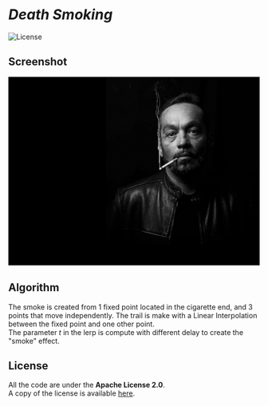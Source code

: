 # *Death Smoking*

![License](https://img.shields.io/badge/license-Apache--2.0-blue.svg?style=flat-square)

## **Screenshot**

![screenshot](../../images/screenshot/ts-smoke.screenshot.png)


## **Algorithm**

The smoke is created from 1 fixed point located in the cigarette end, and 3 points that move independently.
The trail is make with a Linear Interpolation between the fixed point and one other point.  
The parameter *t* in the lerp is compute with different delay to create the "smoke" effect.


## **License**

All the code are under the **Apache License 2.0**.  
A copy of the license is available [here](https://choosealicense.com/licenses/apache-2.0/).
